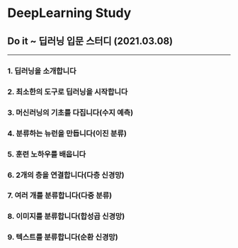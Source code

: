 #  DeepLearning Study

## Do it ~ 딥러닝 입문 스터디 (2021.03.08)

---



### 1. 딥러닝을 소개합니다

### 2. 최소한의 도구로 딥러닝을 시작합니다

### 3. 머신러닝의 기초를 다집니다(수지 예측)

### 4. 분류하는 뉴런을 만듭니다(이진 분류)

### 5. 훈련 노하우를 배웁니다

### 6. 2개의 층을 연결합니다(다층 신경망)

### 7. 여러 개를 분류합니다(다중 분류)

### 8. 이미지를 분류합니다(합성곱 신경망)

### 9. 텍스트를 분류합니다(순환 신경망)